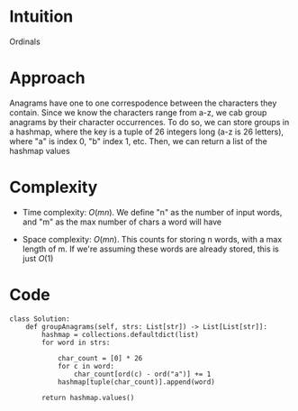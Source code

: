 # Intuition
Ordinals 

# Approach
Anagrams have one to one correspodence between the characters they contain. Since we know the characters range from a-z, we cab group anagrams by their character occurrences. To do so, we can store groups in a hashmap, where the key is a tuple of 26 integers long (a-z is 26 letters), where "a" is index 0, "b" index 1, etc. Then, we can return a list of the hashmap values

# Complexity
- Time complexity: $O(mn)$. We define "n" as the number of input words, and "m" as the max number of chars a word will have
<!-- Add your time complexity here, e.g. $O(n)$ -->

- Space complexity: $O(mn)$. This counts for storing n words, with a max length of m. If we're assuming these words are already stored, this is just $O(1)$
<!-- Add your space complexity here, e.g. $$O(n)$$ -->

# Code
```python3
class Solution:
    def groupAnagrams(self, strs: List[str]) -> List[List[str]]:
        hashmap = collections.defaultdict(list)
        for word in strs:

            char_count = [0] * 26
            for c in word:
                char_count[ord(c) - ord("a")] += 1
            hashmap[tuple(char_count)].append(word)

        return hashmap.values()
        
```
